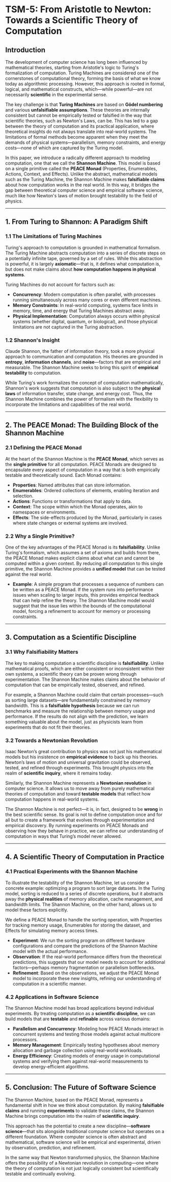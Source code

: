 # TSM-5: From Aristotle to Newton: Towards a Scientific Theory of Computation

## Introduction

The development of computer science has long been influenced by mathematical theories, starting from Aristotle's logic to Turing's formalization of computation. Turing Machines are considered one of the cornerstones of computational theory, forming the basis of what we know today as algorithmic processing. However, this approach is rooted in formal, logical, and mathematical constructs, which—while powerful—are not necessarily **scientific** in the experimental sense.

The key challenge is that **Turing Machines** are based on **Gödel numbering** and various **unfalsifiable assumptions**. These theories are internally consistent but cannot be empirically tested or falsified in the way that scientific theories, such as Newton's Laws, can be. This has led to a gap between the theory of computation and its practical application, where theoretical insights do not always translate into real-world systems. The limitations of formal methods become apparent when they meet the demands of physical systems—parallelism, memory constraints, and energy costs—none of which are captured by the Turing model.

In this paper, we introduce a radically different approach to modeling computation, one that we call the **Shannon Machine**. This model is based on a single primitive called the **PEACE Monad** (Properties, Enumerables, Actions, Context, and Effects). Unlike the abstract, mathematical models such as the Turing Machine, the Shannon Machine makes **falsifiable claims** about how computation works in the real world. In this way, it bridges the gap between theoretical computer science and empirical software science, much like how Newton's laws of motion brought testability to the field of physics.

---

## 1. From Turing to Shannon: A Paradigm Shift

### 1.1 The Limitations of Turing Machines

Turing's approach to computation is grounded in mathematical formalism. The Turing Machine abstracts computation into a series of discrete steps on a potentially infinite tape, governed by a set of rules. While this abstraction is powerful, it is largely **axiomatic**—that is, it defines what computation is, but does not make claims about **how computation happens in physical systems**.

Turing Machines do not account for factors such as:

- **Concurrency**: Modern computation is often parallel, with processes running simultaneously across many cores or even different machines.
- **Memory Constraints**: In real-world computing, systems face limits in memory, time, and energy that Turing Machines abstract away.
- **Physical Implementation**: Computation always occurs within physical systems (whether digital, quantum, or biological), and those physical limitations are not captured in the Turing abstraction.

### 1.2 Shannon's Insight

Claude Shannon, the father of information theory, took a more physical approach to communication and computation. His theories are grounded in **entropy**, **information channels**, and **noise**—factors that are empirical and measurable. The Shannon Machine seeks to bring this spirit of **empirical testability** to computation.

While Turing's work formalizes the concept of computation mathematically, Shannon's work suggests that computation is also subject to the **physical laws** of information transfer, state change, and energy cost. Thus, the Shannon Machine combines the power of formalism with the flexibility to incorporate the limitations and capabilities of the real world.

---

## 2. The PEACE Monad: The Building Block of the Shannon Machine

### 2.1 Defining the PEACE Monad

At the heart of the Shannon Machine is the **PEACE Monad**, which serves as the **single primitive** for all computation. PEACE Monads are designed to encapsulate every aspect of computation in a way that is both empirically testable and theoretically sound. Each Monad contains:

- **Properties**: Named attributes that can store information.
- **Enumerables**: Ordered collections of elements, enabling iteration and selection.
- **Actions**: Functions or transformations that apply to data.
- **Context**: The scope within which the Monad operates, akin to namespaces or environments.
- **Effects**: The side-effects produced by the Monad, particularly in cases where state changes or external systems are involved.

### 2.2 Why a Single Primitive?

One of the key advantages of the PEACE Monad is its **falsifiability**. Unlike Turing's formalism, which assumes a set of axioms and builds from there, the PEACE Monad makes explicit claims about what can and cannot be computed within a given context. By reducing all computation to this single primitive, the Shannon Machine provides a **unified model** that can be tested against the real world.

- **Example**: A simple program that processes a sequence of numbers can be written as a PEACE Monad. If the system runs into performance issues when scaling to larger inputs, this provides empirical feedback that can help refine the theory. The Shannon Machine model would suggest that the issue lies within the bounds of the computational model, forcing a refinement to account for memory or processing constraints.

---

## 3. Computation as a Scientific Discipline

### 3.1 Why Falsifiability Matters

The key to making computation a scientific discipline is **falsifiability**. Unlike mathematical proofs, which are either consistent or inconsistent within their own systems, a scientific theory can be proven wrong through experimentation. The Shannon Machine makes claims about the behavior of computation that can be empirically tested, observed, and refined.

For example, a Shannon Machine could claim that certain processes—such as sorting large datasets—are fundamentally constrained by memory bandwidth. This is a **falsifiable hypothesis** because we can run benchmarks and measure the relationship between memory usage and performance. If the results do not align with the prediction, we learn something valuable about the model, just as physicists learn from experiments that do not fit their theories.

### 3.2 Towards a Newtonian Revolution

Isaac Newton’s great contribution to physics was not just his mathematical models but his insistence on **empirical evidence** to back up his theories. Newton’s laws of motion and universal gravitation could be observed, tested, and refined through experiments. This brought physics into the realm of **scientific inquiry**, where it remains today.

Similarly, the Shannon Machine represents a **Newtonian revolution** in computer science. It allows us to move away from purely mathematical theories of computation and toward **testable models** that reflect how computation happens in real-world systems.

The Shannon Machine is not perfect—it is, in fact, designed to be **wrong** in the best scientific sense. Its goal is not to define computation once and for all but to create a framework that evolves through experimentation and empirical discovery. By running experiments on PEACE Monads and observing how they behave in practice, we can refine our understanding of computation in ways that Turing’s model never allowed.

---

## 4. A Scientific Theory of Computation in Practice

### 4.1 Practical Experiments with the Shannon Machine

To illustrate the testability of the Shannon Machine, let us consider a concrete example: optimizing a program to sort large datasets. In the Turing model, sorting is reduced to a series of discrete operations, but it abstracts away the **physical realities** of memory allocation, cache management, and bandwidth limits. The Shannon Machine, on the other hand, allows us to model these factors explicitly.

We define a PEACE Monad to handle the sorting operation, with Properties for tracking memory usage, Enumerables for storing the dataset, and Effects for simulating memory access times.

- **Experiment**: We run the sorting program on different hardware configurations and compare the predictions of the Shannon Machine model with the actual performance.
- **Observation**: If the real-world performance differs from the theoretical predictions, this suggests that our model needs to account for additional factors—perhaps memory fragmentation or parallelism bottlenecks.
- **Refinement**: Based on the observations, we adjust the PEACE Monad model to incorporate these new insights, refining our understanding of computation in a scientific manner.

### 4.2 Applications in Software Science

The Shannon Machine model has broad applications beyond individual experiments. By treating computation as a **scientific discipline**, we can build models that are **testable** and **refinable** across various domains:

- **Parallelism and Concurrency**: Modeling how PEACE Monads interact in concurrent systems and testing those models against actual multicore processors.
- **Memory Management**: Empirically testing hypotheses about memory allocation and garbage collection using real-world workloads.
- **Energy Efficiency**: Creating models of energy usage in computational systems and verifying them against real-world measurements to develop energy-efficient algorithms.

---

## 5. Conclusion: The Future of Software Science

The Shannon Machine, based on the PEACE Monad, represents a fundamental shift in how we think about computation. By making **falsifiable claims** and running **experiments** to validate those claims, the Shannon Machine brings computation into the realm of **scientific inquiry**.

This approach has the potential to create a new discipline—**software science**—that sits alongside traditional computer science but operates on a different foundation. Where computer science is often abstract and mathematical, software science will be empirical and experimental, driven by observation, prediction, and refinement.

In the same way that Newton transformed physics, the Shannon Machine offers the possibility of a Newtonian revolution in computing—one where the theory of computation is not just logically consistent but scientifically testable and continually evolving.
